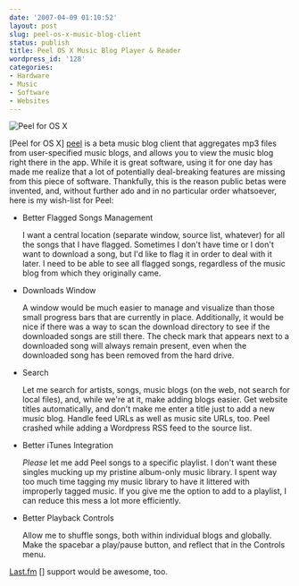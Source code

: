 ```yaml
---
date: '2007-04-09 01:10:52'
layout: post
slug: peel-os-x-music-blog-client
status: publish
title: Peel OS X Music Blog Player & Reader
wordpress_id: '128'
categories:
- Hardware
- Music
- Software
- Websites
---
```


![Peel for OS X](http://www.thomasupton.com/wp/wp-content/uploads/2007/04/snipshot_d4qr5b2m6gw.png)

[Peel for OS X] [peel] is a beta music blog client that aggregates mp3 files from user-specified music blogs, and allows you to view the music blog right there in the app.  While it is great software, using it for one day has made me realize that a lot of potentially deal-breaking features are missing from this piece of software.  Thankfully, this is the reason public betas were invented, and, without further ado and in no particular order whatsoever, here is my wish-list for Peel:

[peel]: http://www.getpeel.com/

* Better Flagged Songs Management

    I want a central location (separate window, source list, whatever) for all the songs that I have flagged.  Sometimes I don't have time or I don't want to download a song, but I'd like to flag it in order to deal with it later.  I need to be able to see all flagged songs, regardless of the music blog from which they originally came.

* Downloads Window

    A window would be much easier to manage and visualize than those small progress bars that are currently in place.  Additionally, it would be nice if there was a way to scan the download directory to see if the downloaded songs are still there.  The check mark that appears next to a downloaded song will always remain present, even when the downloaded song has been removed from the hard drive.

* Search

    Let me search for artists, songs, music blogs (on the web, not search for local files), and, while we're at it, make adding blogs easier.  Get website titles automatically, and don't make me enter a title just to add a new music blog.  Handle feed URLs as well as music site URLs, too.  Peel crashed while adding a Wordpress RSS feed to the source list.

* Better iTunes Integration

    *Please* let me add Peel songs to a specific playlist.  I don't want these singles mucking up my pristine album-only music library.  I spent way too much time tagging my music library to have it littered with improperly tagged music.  If you give me the option to add to a playlist, I can reduce this mess a lot more efficiently.

* Better Playback Controls

    Allow me to shuffle songs, both within individual blogs and globally.  Make the spacebar a play/pause  button, and reflect that in the Controls menu.

[Last.fm] [] support would be awesome, too.

[last.fm]: http://www.last.fm/
